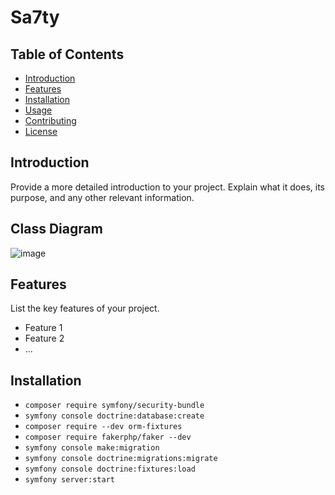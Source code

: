 # Sa7ty


## Table of Contents

- [Introduction](#introduction)
- [Features](#features)
- [Installation](#installation)
- [Usage](#usage)
- [Contributing](#contributing)
- [License](#license)

## Introduction

Provide a more detailed introduction to your project. Explain what it does, its purpose, and any other relevant information.

## Class Diagram
![image](https://github.com/Mk-1000/sa7ty/assets/86926622/d747937c-d3ba-47b4-b2f3-28a972ff9853)

## Features

List the key features of your project.

- Feature 1
- Feature 2
- ...

## Installation

- `composer require symfony/security-bundle`
- `symfony console doctrine:database:create`
- `composer require --dev orm-fixtures`
- `composer require fakerphp/faker --dev`
- `symfony console make:migration`
- `symfony console doctrine:migrations:migrate`
- `symfony console doctrine:fixtures:load`
- `symfony server:start`
